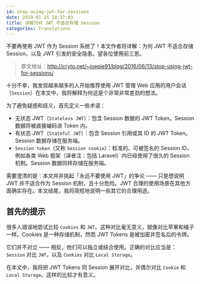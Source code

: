 ```yaml
---
id: stop-using-jwt-for-sessions
date: 2019-01-15 18:37:03
title: 详解为何 JWT 不适合存储 Session
categories: Translations
---
```


不要再使用 JWT 作为 Session 系统了！本文作者将详解：为何 JWT 不适合存储 Session，以及 JWT 引发的安全隐患。望各位使用前三思。

<!--more-->

> 原文地址：<http://cryto.net/~joepie91/blog/2016/06/13/stop-using-jwt-for-sessions/>

十分不幸，我发现越来越多的人开始推荐使用 JWT 管理 Web 应用的用户会话（`Session`）在本文中，我将解释为何这是个非常非常差劲的想法。

为了避免疑惑和歧义，首先定义一些术语：

- 无状态 JWT（`Stateless JWT`）：包含 Session 数据的 JWT Token。Session 数据将被直接编码进 Token 内。
- 有状态 JWT（`Stateful JWT`）：包含 Session 引用或其 ID 的 JWT Token。Session 数据存储在服务端。
- `Session token`（又称 `Session cookie`）：标准的、可被签名的 Session ID，例如各类 Web 框架（译者注：包括 Laravel）内已经使用了很久的 Session 机制。Session 数据同样存储在服务端。

需要澄清的是：本文并非挑起「永远不要使用 JWT」的争论 —— 只是想说明 JWT 并不适合作为 Session 机制，且十分危险。JWT 合理的使用场景在其他方面确实存在。本文结尾，我将简短地说明一些其它的合理用途。

## 首先的提示

很多人错误地尝试比较 `Cookies` 和 `JWT`。这种对比毫无意义，就像对比苹果和橘子一样。Cookies 是一种存储机制，然而 JWT Tokens 是被加密并签名后的令牌。

它们并不对立 —— 相反，他们可以独立或结合使用。正确的对比应当是：`Session` 对比 `JWT`，以及 `Cookies` 对比 `Local Storage`。

在本文中，我将把 JWT Tokens 同 Session 展开对比，并偶尔对比 `Cookie` 和 `Local Storage`。这样的比较才有意义。

## 
